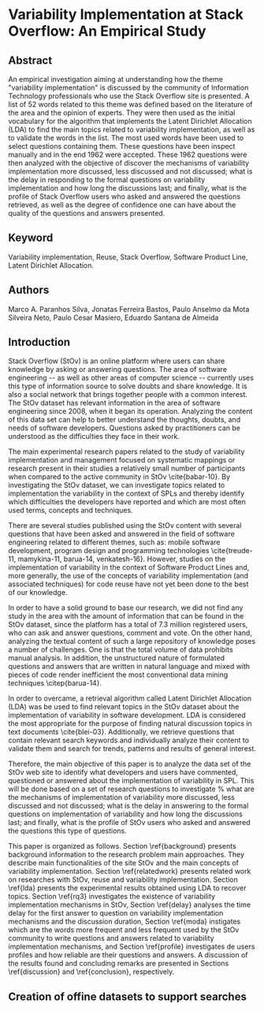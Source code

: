 # Variability Implementation at Stack Overflow: An Empirical Study

## Abstract

An empirical investigation aiming at understanding how the theme "variability implementation" is discussed by the community of Information Technology professionals who use the Stack Overflow site is presented. A list of 52 words related to this theme was defined based on the literature of the area and the opinion of experts. They were then used as the initial vocabulary for the algorithm that implements the Latent Dirichlet Allocation (LDA) to find the main topics related to variability implementation, as well as to validate the words in the list.   The most used words have been used to select questions containing them. These questions have been inspect manually and in the end 1962 were accepted. These 1962 questions were then analyzed with the objective of discover the mechanisms of variability implementation more discussed, less discussed and not discussed; what is the delay in responding to the formal questions on variability implementation and how long the discussions last; and finally, what is the profile of Stack Overflow users who asked and answered the questions retrieved, as well as the degree of confidence one can have about the quality of the questions and answers presented. 

## Keyword
Variability implementation, Reuse, Stack Overflow, Software Product Line, Latent Dirichlet Allocation.


## Authors
Marco A. Paranhos Silva, Jonatas Ferreira Bastos, Paulo Anselmo da Mota Silveira Neto, Paulo Cesar Masiero, Eduardo Santana de Almeida


## Introduction

Stack Overflow (StOv) is an online platform where users can share knowledge by asking or answering questions. The area of software engineering -- as well as other areas of computer science -- currently uses this type of information source to solve doubts and share knowledge. It is also a  social network that brings together people with a common interest. The StOv dataset has relevant information in the area of software engineering since 2008, when it began its operation. Analyzing the content of this data set can help to better understand the thoughts, doubts, and needs of software developers. Questions asked by practitioners can be understood as the difficulties they face in their work.

The main experimental research papers related to the study of variability implementation and management focused on systematic mappings or research  present in their studies a relatively small number of participants when compared to the active community in StOv \cite{babar-10}. By investigating the StOv dataset, we can investigate topics related to implementation the variability in the context of SPLs and thereby identify which difficulties the developers have reported and which are most often used terms, concepts and techniques.

There are several studies published using the StOv content with several questions that have been asked and answered in the field of software engineering related to different themes, such as: mobile software development, program design and programming technologies \cite{treude-11, mamykina-11, barua-14, venkatesh-16}. However, studies on the implementation of variability in the context of Software Product Lines and, more generally, the use of the concepts of variability implementation (and associated techniques)  for code reuse have not yet been done to the best of our knowledge. 

In order to have a solid ground to base  our research, we did not find any study in the area with the amount of information that can be found in the StOv dataset, since the platform has a total of 7.3 million registered users, who can ask and answer questions, comment and vote. On the other hand, analyzing the textual content of such a large repository of knowledge poses a number of challenges. One is that the total volume of data prohibits manual analysis. In addition, the unstructured nature of formulated questions and answers that are written in natural language and mixed with pieces of code render inefficient the most conventional data mining techniques \citep{barua-14}.

 In order to overcame, a retrieval algorithm called Latent Dirichlet Allocation (LDA) was be used to find relevant topics  in the StOv dataset about the implementation of variability in software development. LDA is considered the most appropriate for the purpose of finding natural discussion topics in text documents \cite{blei-03}. Additionally,  we retrieve questions that contain  relevant search keywords  and individually analyze their content to validate them and search for trends, patterns and results of general interest.

Therefore, the main objective of this paper is to analyze the data set of the StOv web site to identify what developers and users have commented, questioned or answered about the implementation of variability in SPL. This will be done based on a set of research questions to investigate
%
what are the  mechanisms of implementation of variability more discussed, less discussed and not discussed; what is the delay in answering to the formal questions on implementation of variability and how long the discussions last; and finally, what is the profile of StOv users who asked and answered the questions this type of questions. 

This paper is organized as follows. Section \ref{background} presents  background information to the research problem main approaches. They describe  main functionalities of the site StOv and the main concepts of variability implementation. Section \ref{relatedwork} presents related work on researches with StOv, reuse and variability implementation.  Section \ref{lda} presents the experimental results obtained using LDA to recover topics. Section \ref{rq3} investigates the existence of variability implementation mechanisms in StOv, Section \ref{delay} analyses the time delay for the first answer to question on variability implementation mechanisms and the discussion duration, Section \ref{moda} instigates which are the words more frequent and less frequent used by the StOv community to write questions and answers related to variability implementation mechanisms, and Section \ref{profile} investigates de users profiles and how reliable are their questions and answers. A discussion of the results found and concluding remarks are presented in Sections \ref{discussion} and \ref{conclusion}, respectively.


## Creation of offine datasets to support searches

